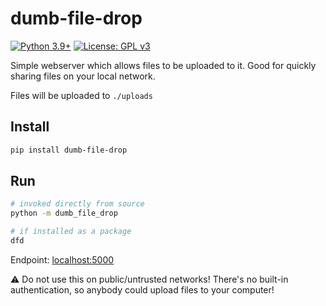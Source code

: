 # dumb-file-drop
[![Python 3.9+](https://upload.wikimedia.org/wikipedia/commons/4/4f/Blue_Python_3.9%2B_Shield_Badge.svg)](https://www.python.org)
[![License: GPL v3](https://upload.wikimedia.org/wikipedia/commons/8/86/GPL_v3_Blue_Badge.svg)](https://www.gnu.org/licenses/gpl-3.0.en.html)

Simple webserver which allows files to be uploaded to it.  Good for quickly sharing files on your local network.

Files will be uploaded to `./uploads`

## Install
```bash
pip install dumb-file-drop
```

## Run
```bash
# invoked directly from source
python -m dumb_file_drop

# if installed as a package
dfd
```

Endpoint: [localhost:5000](http://localhost:5000)

⚠️ Do not use this on public/untrusted networks!  There's no built-in authentication, so anybody could upload files to your computer!